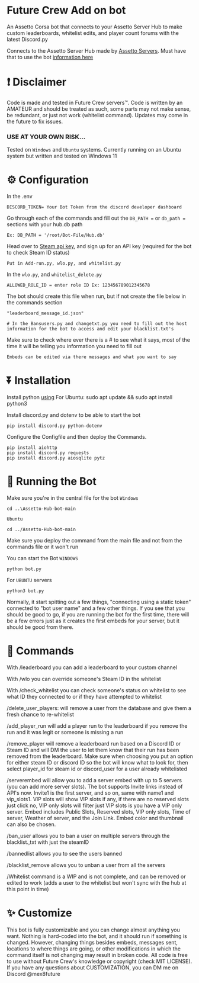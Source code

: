 # Future Crew Add on bot

An Assetto Corsa bot that connects to your Assetto Server Hub to make custom leaderboards, whitelist edits, and player count forums with the latest Discord.py

Connects to the Assetto Server Hub made by [Assetto Servers](https://assettoserver.org/patreon-docs/plugins/PatreonHubPlugin). Must have that to use the bot [information here](https://assettoserver.org/patreon-docs/assettoserver-hub/)

# ❗ Disclaimer
Code is made and tested in Future Crew servers™. Code is written by an AMATEUR and should be treated as such, some parts may not make sense, be redundant, or just not work (whitelist command). 
Updates may come in the future to fix issues. 
### USE AT YOUR OWN RISK...

Tested on `Windows` and `Ubuntu` systems.
Currently running on an Ubuntu system but written and tested on Windows 11


# ⚙️ Configuration
In the .env
```
DISCORD_TOKEN= Your Bot Token from the discord developer dashboard
```
Go through each of the commands and fill out the ```DB_PATH =``` or ```db_path =``` sections with your hub.db path
```
Ex: DB_PATH = '/root/Bot-File/Hub.db'
```

Head over to [Steam api key](https://steamcommunity.com/dev/apikey), and sign up for an API key (required for the bot to check Steam ID status)
```
Put in Add-run.py, wlo.py, and whitelist.py
```

In the ``wlo.py``, and ``whitelist_delete.py``
```
ALLOWED_ROLE_ID = enter role ID Ex: 123456789012345678
```
The bot should create this file when run, but if not create the file below in the commands section
```
"leaderboard_message_id.json"
```
```
# In the Bansusers.py and changetxt.py you need to fill out the host information for the bot to access and edit your blacklist.txt's
```

Make sure to check where ever there is a # to see what it says, most of the time it will be telling you information you need to fill out

```
Embeds can be edited via there messages and what you want to say
```

# ⏬ Installation
Install python [using](https://www.python.org/downloads/) 
For Ubuntu: sudo apt update && sudo apt install python3

Install discord.py and dotenv to be able to start the bot
```
pip install discord.py python-dotenv
```

Configure the Configfile and then deploy the Commands.
```
pip install aiohttp
pip install discord.py requests
pip install discord.py aiosqlite pytz
```

# 🤖 Running the Bot

Make sure you're in the central file for the bot `Windows`
```
cd ..\Assetto-Hub-bot-main
```
`Ubuntu`
```
cd ../Assetto-Hub-bot-main
```

Make sure you deploy the command from the main file and not from the commands file or it won't run

You can start the Bot `WINDOWS`
```
python bot.py
```

For `UBUNTU` servers
```
python3 bot.py
```

Normally, it start spitting out a few things, "connecting using a static token" connected to "bot user name" and a few other things. If you see that you should be good to go, if you are running the bot for the first time, there will be a few errors just as it creates the first embeds for your server, but it should be good from there.

# 📝 Commands
With /leaderboard you can add a leaderboard to your custom channel

With /wlo you can override someone's Steam ID in the whitelist 

With /check_whitelist you can check someone's status on whitelist to see what ID they connected to or if they have attempted to whitelist

/delete_user_players: will remove a user from the database and give them a fresh chance to re-whitelist 

/add_player_run will add a player run to the leaderboard if you remove the run and it was legit or someone is missing a run

/remove_player will remove a leaderboard run based on a Discord ID or Steam ID and will DM the user to let them know that their run has been removed from the leaderboard. Make sure when choosing you put an option for either steam ID or discord ID so the bot will know what to look for, then select player_id for steam id or discord_user for a user already whitelisted

/serverembed will allow you to add a server embed with up to 5 servers (you can add more server slots). The bot supports Invite links instead of API's now. Invite1 is the first server, and so on, same with name1 and vip_slots1. VIP slots will show VIP slots if any, if there are no reserved slots just click no, VIP only slots will filter just VIP slots is you have a VIP only server. Embed includes Public Slots, Reserved slots, VIP only slots, Time of server, Weather of server, and the Join Link. Embed color and thumbnail can also be chosen. 

/ban_user allows you to ban a user on multiple servers through the blacklist.,txt with just the steamID

/bannedlist allows you to see the users banned 

/blacklist_remove allows you to unban a user from all the servers

/Whitelist command is a WIP and is not complete, and can be removed or edited to work (adds a user to the whitelist but won't sync with the hub at this point in time)

# ✨ Customize
This bot is fully customizable and you can change almost anything you want. Nothing is hard-coded into the bot, and it should run if something is changed. However, changing things besides embeds, messages sent, locations to where things are going, or other modifications in which the command itself is not changing may result in broken code. All code is free to use without Future Crew's knowledge or copyright (check MIT LICENSE). If you have any questions about CUSTOMIZATION, you can DM me on Discord @mex8future
